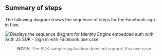 ## Summary of steps

The following diagram shows the sequence of steps for the Facebook sign-in flow.

<div class="common-image-format">

![Displays the sequence diagram for Identity Engine embedded auth with Auth JS SDK - Sign in with Facebook use case](/img/oie-embedded-sdk/oie-embedded-sdk-use-case-social-sign-in-nodejs.png)

</div>

>**NOTE:** The SDK sample application does not support this use case.
